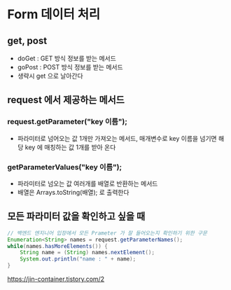 # Form 데이터 처리

## get, post

- doGet : GET 방식 정보를 받는 메서드
- goPost : POST 방식 정보를 받는 메서드
- 생략시 get 으로 날아간다

## request 에서 제공하는 메서드

### request.getParameter("key 이름");

- 파라미터로 넘어오는 값 1개만 가져오는 메서드, 매개변수로 key 이름을 넘기면 해당 key 에 매칭하는 값 1개를 받아 온다

### getParameterValues("key 이름");

- 파라미터로 넘오는 값 여러개를 배열로 반환하는 메서드
- 배열은 Arrays.toString(배열); 로 출력한다

## 모든 파라미터 값을 확인하고 싶을 때

```java
// 백엔드 엔지니어 입장에서 모든 Prameter 가 잘 들어오는지 확인하기 위한 구문
Enumeration<String> names = request.getParameterNames();
while(names.hasMoreElements()) {
	String name = (String) names.nextElement();
	System.out.println("name : " + name);
}
```


https://jin-container.tistory.com/2